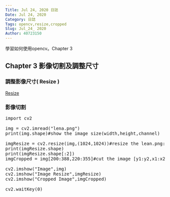 ```yaml
---
Title: Jul 24, 2020 日誌
Date: Jul 24, 2020
Category: 日誌
Tags: opencv,resize,cropped
Slug: Jul_24_ 2020
Author: 40723150
---
```

學習如何使用opencv。Chapter 3
<!-- PELICAN_END_SUMMARY -->

## Chapter 3 影像切割及調整尺寸

### 調整影像尺寸( Resize )

[Resize](https://docs.opencv.org/3.0-beta/modules/imgproc/doc/geometric_transformations.html?highlight=resize#cv2.resize)

### 影像切割

<pre class="brush: jscript">
import cv2

img = cv2.imread("lena.png")
print(img.shape)#show the image size(width,height,channel)

imgResize = cv2.resize(img,(1024,1024))#resize the lean.png:(image,(Y_size,X_size))
print(imgResize.shape)
print(imgResize.shape[:2])
imgCropped = img[200:388,220:355]#cut the image [y1:y2,x1:x2],the origin of image at upper left corner.

cv2.imshow("Image",img)
cv2.imshow("Image Resize",imgResize)
cv2.imshow("Cropped Image",imgCropped)

cv2.waitKey(0)
</pre>
